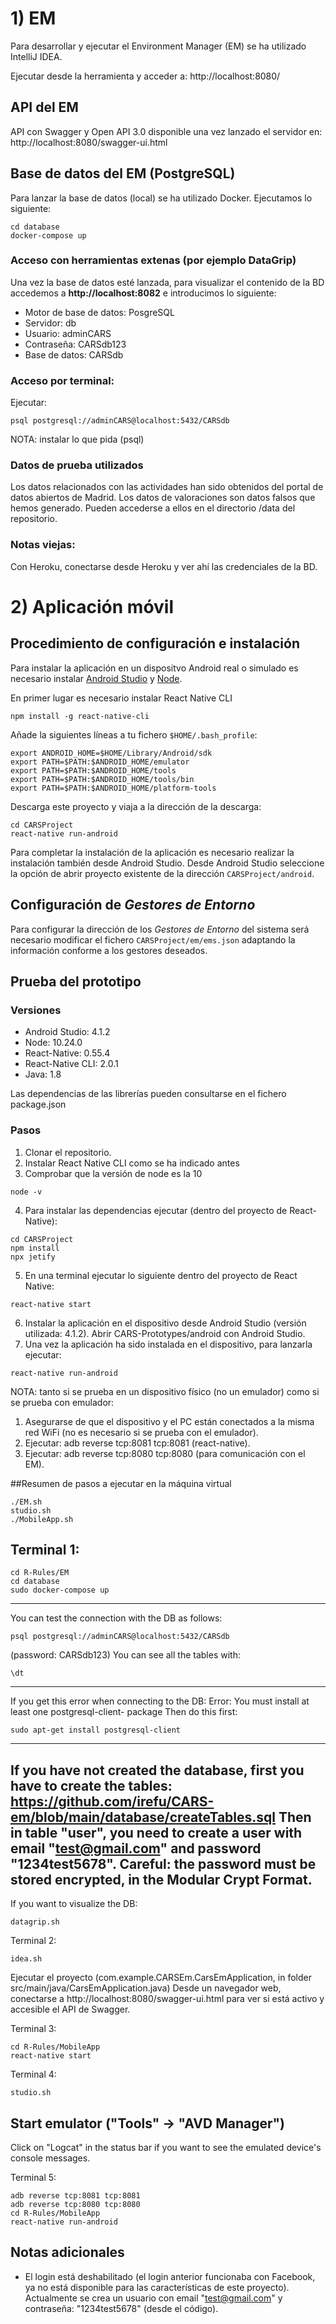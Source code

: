 # 1) EM

Para desarrollar y ejecutar el Environment Manager (EM) se ha utilizado IntelliJ IDEA.

Ejecutar desde la herramienta y acceder a:
http://localhost:8080/

## API del EM
API con Swagger y Open API 3.0 disponible una vez lanzado el servidor  en:
http://localhost:8080/swagger-ui.html

## Base de datos del EM (PostgreSQL)
Para lanzar la base de datos (local) se ha utilizado Docker.
Ejecutamos lo siguiente:
```
cd database
docker-compose up
```
### Acceso con herramientas extenas (por ejemplo DataGrip)

Una vez la base de datos esté lanzada, para visualizar el contenido de la BD accedemos a **http://localhost:8082** e introducimos lo siguiente:

- Motor de base de datos: PosgreSQL
- Servidor: db
- Usuario: adminCARS
- Contraseña: CARSdb123
- Base de datos: CARSdb

### Acceso por terminal:
Ejecutar:
```
psql postgresql://adminCARS@localhost:5432/CARSdb
```
NOTA: instalar lo que pida (psql)

### Datos de prueba utilizados
Los datos relacionados con las actividades han sido obtenidos del portal de datos abiertos de Madrid. 
Los datos de valoraciones son datos falsos que hemos generado.
Pueden accederse a ellos en el directorio /data del repositorio.

### Notas viejas:

Con Heroku, conectarse desde Heroku y ver ahí las credenciales de la BD.

# 2) Aplicación móvil

## Procedimiento de configuración e instalación

Para instalar la aplicación en un dispositvo Android real o simulado es necesario instalar [Android Studio](https://developer.android.com/studio/?hl=es-419) y [Node](https://nodejs.org/es/).

En primer lugar es necesario instalar React Native CLI
```
npm install -g react-native-cli
```

Añade la siguientes líneas a tu fichero `$HOME/.bash_profile`:
```
export ANDROID_HOME=$HOME/Library/Android/sdk
export PATH=$PATH:$ANDROID_HOME/emulator
export PATH=$PATH:$ANDROID_HOME/tools
export PATH=$PATH:$ANDROID_HOME/tools/bin
export PATH=$PATH:$ANDROID_HOME/platform-tools
```

Descarga este proyecto y viaja a la dirección de la descarga:
```
cd CARSProject
react-native run-android
```
Para completar la instalación de la aplicación es necesario realizar la instalación también desde Android Studio. Desde Android Studio seleccione la opción de abrir proyecto existente de la dirección `CARSProject/android`.

## Configuración de _Gestores de Entorno_

Para configurar la dirección de los *Gestores de Entorno* del sistema será necesario modificar el fichero `CARSProject/em/ems.json` adaptando la información conforme a los gestores deseados. 

## Prueba del prototipo

### Versiones
- Android Studio: 4.1.2
- Node: 10.24.0
- React-Native: 0.55.4
- React-Native CLI: 2.0.1
- Java: 1.8

Las dependencias de las librerías pueden consultarse en el fichero package.json 

### Pasos

1. Clonar el repositorio. 
2. Instalar React Native CLI como se ha indicado antes
3. Comprobar que la versión de node es la 10
```
node -v
```   
4. Para instalar las dependencias ejecutar (dentro del proyecto de React-Native):
```
cd CARSProject
npm install
npx jetify
```
5. En una terminal ejecutar lo siguiente dentro del proyecto de React Native:
```
react-native start
```
6. Instalar la aplicación en el dispositivo desde Android Studio (versión utilizada: 4.1.2). Abrir CARS-Prototypes/android con Android Studio.
7. Una vez la aplicación ha sido instalada en el dispositivo, para lanzarla ejecutar:
```
react-native run-android
```

NOTA: tanto si se prueba en un dispositivo físico (no un emulador) como si se prueba con emulador:
1. Asegurarse de que el dispositivo y el PC están conectados a la misma red WiFi (no es necesario si se prueba con el emulador).
2. Ejecutar: adb reverse tcp:8081 tcp:8081 (react-native).
3. Ejecutar: adb reverse tcp:8080 tcp:8080 (para comunicación con el EM).

##Resumen de pasos a ejecutar en la máquina virtual
```
./EM.sh
studio.sh
./MobileApp.sh
```

Terminal 1:
---
```
cd R-Rules/EM
cd database
sudo docker-compose up
```
----
You can test the connection with the DB as follows:
```
psql postgresql://adminCARS@localhost:5432/CARSdb
```
(password: CARSdb123)
You can see all the tables with:
```
\dt
```
----
If you get this error when connecting to the DB:
Error: You must install at least one postgresql-client-<version> package
Then do this first:
```
sudo apt-get install postgresql-client
```
----
If you have not created the database, first you have to create the tables:
https://github.com/irefu/CARS-em/blob/main/database/createTables.sql
Then in table "user", you need to create a user with email "test@gmail.com" and password "1234test5678". Careful: the password must be stored encrypted, in the Modular Crypt Format.
----
If you want to visualize the DB:
```
datagrip.sh
```

Terminal 2:
```
idea.sh
```
Ejecutar el proyecto (com.example.CARSEm.CarsEmApplication, in folder src/main/java/CarsEmApplication.java)
Desde un navegador web, conectarse a http://localhost:8080/swagger-ui.html para ver si está activo y accesible el API de Swagger.

Terminal 3:
```
cd R-Rules/MobileApp
react-native start
```

Terminal 4:
```
studio.sh
```
Start emulator ("Tools" -> "AVD Manager")
---
Click on "Logcat" in the status bar if you want to see the emulated device's console messages.

Terminal 5:
```
adb reverse tcp:8081 tcp:8081
adb reverse tcp:8080 tcp:8080
cd R-Rules/MobileApp
react-native run-android
```

## Notas adicionales
- El login está deshabilitado (el login anterior funcionaba con Facebook, ya no está disponible para las características de este proyecto). Actualmente se crea un usuario con email "test@gmail.com" y contraseña: "1234test5678" (desde el código).
